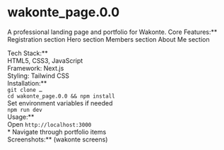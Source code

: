 # wakonte_page.0.0
A professional landing page and portfolio for Wakonte.
Core Features:** 
Registration section
Hero section
Members section
About Me section  
 
Tech Stack:**  
HTML5, CSS3, JavaScript  
Framework: Next.js  
Styling: Tailwind CSS  
Installation:**  
`git clone …`  
`cd wakonte_page.0.0 && npm install`  
Set environment variables if needed  
`npm run dev`  
Usage:**  
Open `http://localhost:3000`  
*
Navigate through portfolio items  
Screenshots:** (wakonte screens)  
